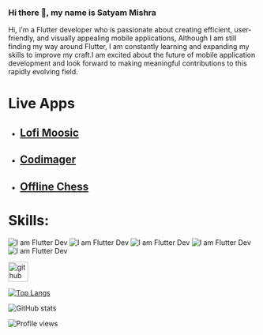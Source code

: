 ### Hi there 👋, my name is **Satyam Mishra**



Hi, i'm a Flutter developer who is passionate about creating efficient, user-friendly, and visually appealing mobile applications, Although I am still finding my way around Flutter, I am constantly learning and expanding my skills to improve my craft.I am excited about the future of mobile application development and look forward to making meaningful contributions to this rapidly evolving field.

# Live Apps
  - ## [Lofi Moosic](https://lofi-moosic.web.app/)
  - ## [Codimager](https://codimager.web.app/)
  - ## [Offline Chess](https://offline-chess.web.app/)

# Skills: 
![I am Flutter Dev](https://img.icons8.com/color/48/null/html-5--v1.png)        ![I am Flutter Dev](https://img.icons8.com/color/48/null/flutter.png)        ![I am Flutter Dev](https://img.icons8.com/color/48/null/dart.png)        ![I am Flutter Dev](https://img.icons8.com/color/48/null/python--v1.png)        ![I am Flutter Dev](https://img.icons8.com/color/48/null/firebase.png)




[<img src='https://cdn.jsdelivr.net/npm/simple-icons@3.0.1/icons/github.svg' alt='github' height='40'>](https://github.com/MSatyam-Mishra)  

[![Top Langs](https://github-readme-stats.vercel.app/api/top-langs/?username=MSatyam-Mishra)](https://github.com/anuraghazra/github-readme-stats)

![GitHub stats](https://github-readme-stats.vercel.app/api?username=MSatyam-Mishra&show_icons=true)  







![Profile views](https://gpvc.arturio.dev/MSatyam-Mishra)  
